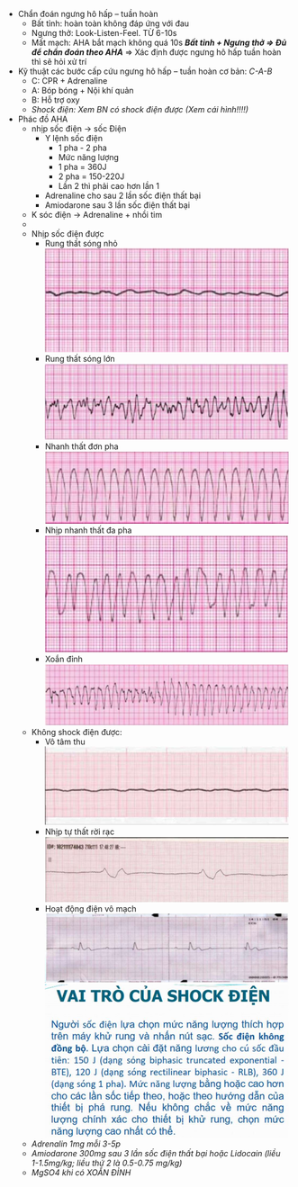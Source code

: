 - Chẩn đoán ngưng hô hấp – tuần hoàn
	- Bất tỉnh: hoàn toàn không đáp ứng với đau
	- Ngưng thở: Look-Listen-Feel. TỪ 6-10s
	- Mất mạch: AHA bắt mạch không quá 10s
	**_Bất tỉnh + Ngưng thở => Đủ để chẩn đoán theo AHA_**
⇒ Xác định được ngưng hô hấp tuần hoàn thì sẽ hỏi xử trí
- Kỹ thuật các bước cấp cứu ngưng hô hấp – tuần hoàn cơ bản: _C-A-B_
	- C: CPR + Adrenaline
	- A: Bóp bóng + Nội khí quản
	- B: Hỗ trợ oxy
	- _Shock điện: Xem BN có shock điện được (Xem cái hình!!!!)_
- Phác đồ AHA
	- nhịp sốc điện -> sốc Điện
		- Y lệnh sốc điện
			- 1 pha - 2 pha
			- Mức năng lượng
			- 1 pha = 360J
			- 2 pha = 150-220J
			- Lần 2 thì phải cao hơn lần 1 
		- Adrenaline cho sau 2 lần sốc điện thất bại
		- Amiodarone sau 3 lần sốc điện thất bại
	- K sóc điện -> Adrenaline + nhồi tim
	- 
	- Nhịp sốc điện được
		- Rung thất sóng nhỏ
		![Buổi 8 - Hệ Tim mạch - Hệ nội tiết-1687397241997.jpeg](../../../200%20Files/image/image/Bu%E1%BB%95i%208%20-%20H%E1%BB%87%20Tim%20m%E1%BA%A1ch%20-%20H%E1%BB%87%20n%E1%BB%99i%20ti%E1%BA%BFt-1687397241997.jpeg)
		- Rung thất sóng lớn
		![Buổi 8 - Hệ Tim mạch - Hệ nội tiết-1687397247334.jpeg](../../../200%20Files/image/image/Bu%E1%BB%95i%208%20-%20H%E1%BB%87%20Tim%20m%E1%BA%A1ch%20-%20H%E1%BB%87%20n%E1%BB%99i%20ti%E1%BA%BFt-1687397247334.jpeg)
		- Nhanh thất đơn pha
		![Buổi 8 - Hệ Tim mạch - Hệ nội tiết-1687397266738.jpeg](../../../200%20Files/image/image/Bu%E1%BB%95i%208%20-%20H%E1%BB%87%20Tim%20m%E1%BA%A1ch%20-%20H%E1%BB%87%20n%E1%BB%99i%20ti%E1%BA%BFt-1687397266738.jpeg)
		- Nhịp nhanh thất đa pha
		![Buổi 8 - Hệ Tim mạch - Hệ nội tiết-1687397277658.jpeg](../../../200%20Files/image/image/Bu%E1%BB%95i%208%20-%20H%E1%BB%87%20Tim%20m%E1%BA%A1ch%20-%20H%E1%BB%87%20n%E1%BB%99i%20ti%E1%BA%BFt-1687397277658.jpeg)
		- Xoắn đỉnh
		![Buổi 8 - Hệ Tim mạch - Hệ nội tiết-1687397283125.jpeg](../../../200%20Files/image/image/Bu%E1%BB%95i%208%20-%20H%E1%BB%87%20Tim%20m%E1%BA%A1ch%20-%20H%E1%BB%87%20n%E1%BB%99i%20ti%E1%BA%BFt-1687397283125.jpeg)
	- Không shock điện được:
		- Vô tâm thu
		![Buổi 8 - Hệ Tim mạch - Hệ nội tiết-1687397291635.jpeg](../../../200%20Files/image/image/Bu%E1%BB%95i%208%20-%20H%E1%BB%87%20Tim%20m%E1%BA%A1ch%20-%20H%E1%BB%87%20n%E1%BB%99i%20ti%E1%BA%BFt-1687397291635.jpeg)
		- Nhịp tự thất rời rạc
		![Buổi 8 - Hệ Tim mạch - Hệ nội tiết-1687397296596.jpeg](../../../200%20Files/image/image/Bu%E1%BB%95i%208%20-%20H%E1%BB%87%20Tim%20m%E1%BA%A1ch%20-%20H%E1%BB%87%20n%E1%BB%99i%20ti%E1%BA%BFt-1687397296596.jpeg)
		- Hoạt động điện vô mạch
		![Buổi 8 - Hệ Tim mạch - Hệ nội tiết-1687397301718.jpeg](../../../200%20Files/image/image/Bu%E1%BB%95i%208%20-%20H%E1%BB%87%20Tim%20m%E1%BA%A1ch%20-%20H%E1%BB%87%20n%E1%BB%99i%20ti%E1%BA%BFt-1687397301718.jpeg)
![Pasted image 20230622082827.png](../../../200%20Files/image/Pasted%20image%2020230622082827.png)
	- _Adrenalin 1mg mỗi 3-5p_
	- _Amiodarone 300mg sau 3 lần sốc điện thất bại hoặc Lidocain (liều 1-1.5mg/kg; liều thứ 2 là 0.5-0.75 mg/kg)_
	- _MgSO4 khi có XOẮN ĐỈNH_